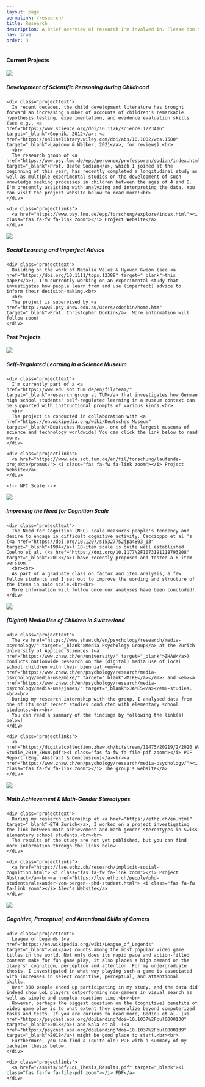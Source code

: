 ```yaml
---
layout: page
permalink: /research/
title: Research
description: A brief overview of research I'm involved in. Please don't hesitate to reach out in case of questions or requests!
nav: true
order: 3
---
```

<!-- Current Projects -->
<div class="projectpage">
<div class="overallwrapper">
<h4>Current Projects</h4>

<div class="overallcontainer">

  <!-- LMU EXPLORE -->
  <div class="gridelement">
      <img class="logoimage" src="/assets/img/lmu_brandguide_logo_2_versionen_bildgalerie3_1600x1068_rz_200312_5x_3_2_format_m copy.jpg">
  </div>

  <div class="gridelement">
    <h5>Development of Scientific Reasoning during Childhood</h5>
    
    <div class="projecttext">
      In recent decades, the child development literature has brought forward an increasing number of accounts of children's remarkable hypothesis testing, experimentation, and evidence evaluation skills (see e.g., <a href="https://www.science.org/doi/10.1126/science.1223416" target="_blank">Gopnik, 2012</a>; <a href="https://onlinelibrary.wiley.com/doi/abs/10.1002/wcs.1580" target="_blank">Lapidow & Walker, 2021</a>, for reviews).<br>
      <br>
      The research group of <a href="https://www.psy.lmu.de/epp/personen/professoren/sodian/index.html" target="_blank">Prof. Beate Sodian</a>, which I joined at the beginning of this year, has recently completed a longitudinal study as well as multiple experimental studies on the development of such knowledge seeking processes in children between the ages of 4 and 8. I'm presently assisting with analyzing and interpreting the data. You can visit the project website below to read more!<br>
    </div>

    <div class="projectlinks">
      <a href="https://www.psy.lmu.de/epp/forschung/explore/index.html"><i class="fas fa-fw fa-link zoom"></i> Project Website</a>
    </div>
  </div>

  <!-- LMU CompCogSci -->
  <div class="gridelement">
      <img class="logoimage" src="/assets/img/lmu_brandguide_logo_2_versionen_bildgalerie3_1600x1068_rz_200312_5x_3_2_format_m copy.jpg">
  </div>

  <div class="gridelement">
    <h5>Social Learning and Imperfect Advice</h5>
    
    <div class="projecttext">
      Building on the work of Natalia Vélez & Hyowon Gweon (see <a href="https://doi.org/10.1111/tops.12388" target="_blank">this paper</a>), I'm currently working on an experimental study that investigates how people learn from and use (imperfect) advice to inform their decision-making.<br>
      <br>
      The project is supervised by <a href="http://www2.psy.unsw.edu.au/users/cdonkin/home.htm" target="_blank">Prof. Christopher Donkin</a>. More information will follow soon!
    </div>
  </div>

</div>

</div>

<!-- Past Projects -->

<div class="projectpage">

<div class="overallwrapper">

<h4>Past Projects</h4>

<div class="overallcontainer">

  <!-- TUM ProMus -->
  <div class="gridelement">
      <img class="logoimage" src="/assets/img/tum-logo.png">
  </div>

  <div class="gridelement">
    <h5>Self-Regulated Learning in a Science Museum</h5>
    
    <div class="projecttext">
      I'm currently part of a <a href="https://www.edu.sot.tum.de/en/fil/team/" target="_blank">research group at TUM</a> that investigates how German high school students' self-regulated learning in a museum context can be supported with instructional prompts of various kinds.<br>
      <br>
      The project is conducted in collaboration with <a href="https://en.wikipedia.org/wiki/Deutsches_Museum" target="_blank">Deutsches Museum</a>, one of the largest museums of science and technology worldwide! You can click the link below to read more.
    </div>

    <div class="projectlinks">
      <a href="https://www.edu.sot.tum.de/en/fil/forschung/laufende-projekte/promus/"> <i class="fas fa-fw fa-link zoom"></i> Project Website</a>
    </div>
  </div>

    <!-- NFC Scale -->
  <div class="gridelement">
      <img class="logoimage" src="/assets/img/lmu_brandguide_logo_2_versionen_bildgalerie3_1600x1068_rz_200312_5x_3_2_format_m copy.jpg">
  </div>

  <div class="gridelement">
    <h5>Improving the Need for Cognition Scale</h5>
    
    <div class="projecttext">
      The Need for Cognition (NFC) scale measures people's tendency and desire to engage in difficult cognitive activity. Caccioppo et al.'s (<a href="https://doi.org/10.1207/s15327752jpa4803_13" target="_blank">1984</a>) 18-item scale is quite well established. Coelho et al. (<a href="https://doi.org/10.1177%2F1073191118793208" target="_blank">2018</a>) have recently proposed and tested a 6-item version.
      <br><br>
      As part of a graduate class on factor and item analysis, a few fellow students and I set out to improve the wording and structure of the items in said scale.<br><br>
      More information will follow once our analyses have been concluded!
    </div>
  </div>

  <!-- ZHAW MIKE -->
  <div class="gridelement">
      <img class="logoimage" src="/assets/img/ZHAW_Logo.png">
  </div>

  <div class="gridelement">
    <h5>(Digital) Media Use of Children in Switzerland</h5>
    
    <div class="projecttext">
      The <a href="https://www.zhaw.ch/en/psychology/research/media-psychology/" target="_blank">Media Psychology Group</a> at the Zurich University of Applied Sciences (<a href="https://www.zhaw.ch/en/university/" target="_blank">ZHAW</a>) conducts nationwide research on the (digital) media use of local school children with their biennial <em><a href="https://www.zhaw.ch/en/psychology/research/media-psychology/media-use/mike/" target="_blank">MIKE</a></em>- and <em><a href="https://www.zhaw.ch/en/psychology/research/media-psychology/media-use/james/" target="_blank">JAMES</a></em>-studies.<br><br>
      During my research internship with the group, I analysed data from one of its most recent studies conducted with elementary school students.<br><br>
      You can read a summary of the findings by following the link(s) below!
    </div>

    <div class="projectlinks">
      <a href="https://digitalcollection.zhaw.ch/bitstream/11475/20219/2/2020_Waller_MIKE-Studie_2019_ZHAW.pdf"><i class="fas fa-fw fa-file-pdf zoom"></i> PDF Report (Eng. Abstract & Conclusion)</a><br><a href="https://www.zhaw.ch/en/psychology/research/media-psychology/"><i class="fas fa-fw fa-link zoom"></i> The group's website</a>
    </div>
  </div>

  <!-- ETH Math -->
  <div class="gridelement">
      <img class="logoimage" src="/assets/img/image.imageformat.fullwidth.145159393.png">
  </div>

  <div class="gridelement">
    <h5>Math Achievement & Math-Gender Stereotypes</h5>
    
    <div class="projecttext">
      During my research internship at <a href="https://ethz.ch/en.html" target="_blank">ETH Zurich</a>, I worked on a project investigating the link between math achievement and math-gender stereotypes in Swiss elementary school students.<br><br>
      The results of the study are not yet published, but you can find more information through the links below.
    </div>

    <div class="projectlinks">
      <a href="https://lse.ethz.ch/research/implicit-social-cognition.html"> <i class="fas fa-fw fa-link zoom"></i> Project Abstract</a><br><a href="https://lse.ethz.ch/people/phd-students/alexander-von-bergen--phd-student.html"> <i class="fas fa-fw fa-link zoom"></i> Alex's Website</a>
    </div>
  </div>

  <!-- BSc Thesis -->
  <div class="gridelement">
      <img class="logoimage" src="/assets/img/ZHAW_Logo.png">
  </div>

  <div class="gridelement">
    <h5>Cognitive, Perceptual, and Attentional Skills of Gamers</h5>
    
    <div class="projecttext">
      League of Legends (<a href="https://en.wikipedia.org/wiki/League_of_Legends" target="_blank">LoL</a>) counts among the most popular video game titles in the world. Not only does its rapid pace and action-filled content make for fun game play, it also places a high demand on the players’ cognition, perception and attention. For my undergraduate thesis, I investigated in what way playing such a game is associated with increases in select cognitive, perceptual, and attentional skills.
      Over 300 people ended up participating in my study, and the data did indeed show LoL players outperforming non-gamers in visual search as well as simple and complex reaction time.<br><br>
      However, perhaps the biggest question on the (cognitive) benefits of video game play is to what extent they generalize beyond computerized tasks and tests. If you are curious to read more, Bediou et al. (<a href="https://psycnet.apa.org/doiLanding?doi=10.1037%2Fbul0000130" target="_blank">2018</a>) and Sala et al. (<a href="https://psycnet.apa.org/doiLanding?doi=10.1037%2Fbul0000139" target="_blank">2018</a>) might be good place to start.<br><br>
      Furthermore, you can find a (quite old) PDF with a summary of my bachelor thesis below.
    </div>

    <div class="projectlinks">
      <a href="/assets/pdf/LoL_Thesis_Results.pdf" target="_blank"><i class="fas fa-fw fa-file-pdf zoom"></i> PDF</a>
    </div>
  </div>


</div>

</div>
